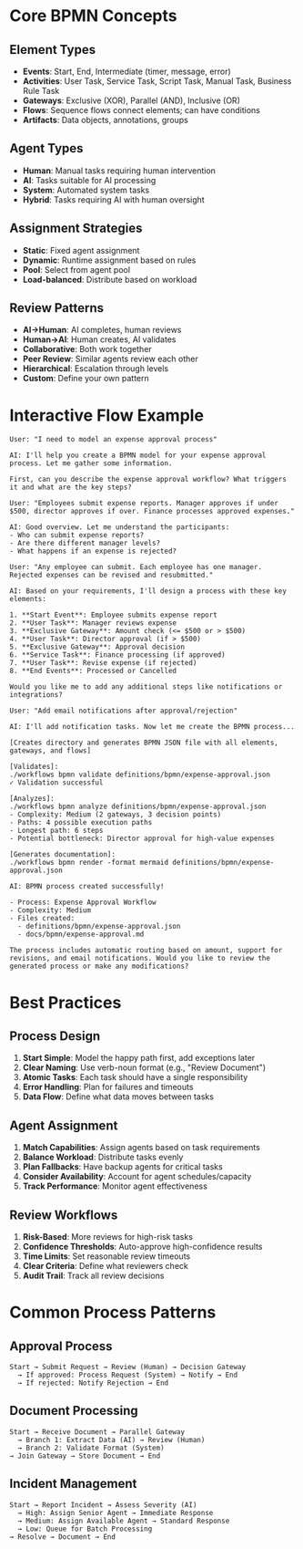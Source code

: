 # Core BPMN Concepts

## Element Types
- **Events**: Start, End, Intermediate (timer, message, error)
- **Activities**: User Task, Service Task, Script Task, Manual Task, Business Rule Task
- **Gateways**: Exclusive (XOR), Parallel (AND), Inclusive (OR)
- **Flows**: Sequence flows connect elements; can have conditions
- **Artifacts**: Data objects, annotations, groups

## Agent Types
- **Human**: Manual tasks requiring human intervention
- **AI**: Tasks suitable for AI processing
- **System**: Automated system tasks
- **Hybrid**: Tasks requiring AI with human oversight

## Assignment Strategies
- **Static**: Fixed agent assignment
- **Dynamic**: Runtime assignment based on rules
- **Pool**: Select from agent pool
- **Load-balanced**: Distribute based on workload

## Review Patterns
- **AI→Human**: AI completes, human reviews
- **Human→AI**: Human creates, AI validates
- **Collaborative**: Both work together
- **Peer Review**: Similar agents review each other
- **Hierarchical**: Escalation through levels
- **Custom**: Define your own pattern

# Interactive Flow Example

```
User: "I need to model an expense approval process"

AI: I'll help you create a BPMN model for your expense approval process. Let me gather some information.

First, can you describe the expense approval workflow? What triggers it and what are the key steps?

User: "Employees submit expense reports. Manager approves if under $500, director approves if over. Finance processes approved expenses."

AI: Good overview. Let me understand the participants:
- Who can submit expense reports?
- Are there different manager levels?
- What happens if an expense is rejected?

User: "Any employee can submit. Each employee has one manager. Rejected expenses can be revised and resubmitted."

AI: Based on your requirements, I'll design a process with these key elements:

1. **Start Event**: Employee submits expense report
2. **User Task**: Manager reviews expense
3. **Exclusive Gateway**: Amount check (<= $500 or > $500)
4. **User Task**: Director approval (if > $500)
5. **Exclusive Gateway**: Approval decision
6. **Service Task**: Finance processing (if approved)
7. **User Task**: Revise expense (if rejected)
8. **End Events**: Processed or Cancelled

Would you like me to add any additional steps like notifications or integrations?

User: "Add email notifications after approval/rejection"

AI: I'll add notification tasks. Now let me create the BPMN process...

[Creates directory and generates BPMN JSON file with all elements, gateways, and flows]

[Validates]:
./workflows bpmn validate definitions/bpmn/expense-approval.json
✓ Validation successful

[Analyzes]:
./workflows bpmn analyze definitions/bpmn/expense-approval.json
- Complexity: Medium (2 gateways, 3 decision points)
- Paths: 4 possible execution paths
- Longest path: 6 steps
- Potential bottleneck: Director approval for high-value expenses

[Generates documentation]:
./workflows bpmn render -format mermaid definitions/bpmn/expense-approval.json

AI: BPMN process created successfully!

- Process: Expense Approval Workflow
- Complexity: Medium
- Files created:
  - definitions/bpmn/expense-approval.json
  - docs/bpmn/expense-approval.md

The process includes automatic routing based on amount, support for revisions, and email notifications. Would you like to review the generated process or make any modifications?
```

# Best Practices

## Process Design
1. **Start Simple**: Model the happy path first, add exceptions later
2. **Clear Naming**: Use verb-noun format (e.g., "Review Document")
3. **Atomic Tasks**: Each task should have a single responsibility
4. **Error Handling**: Plan for failures and timeouts
5. **Data Flow**: Define what data moves between tasks

## Agent Assignment
1. **Match Capabilities**: Assign agents based on task requirements
2. **Balance Workload**: Distribute tasks evenly
3. **Plan Fallbacks**: Have backup agents for critical tasks
4. **Consider Availability**: Account for agent schedules/capacity
5. **Track Performance**: Monitor agent effectiveness

## Review Workflows
1. **Risk-Based**: More reviews for high-risk tasks
2. **Confidence Thresholds**: Auto-approve high-confidence results
3. **Time Limits**: Set reasonable review timeouts
4. **Clear Criteria**: Define what reviewers check
5. **Audit Trail**: Track all review decisions

# Common Process Patterns

## Approval Process
```
Start → Submit Request → Review (Human) → Decision Gateway
  → If approved: Process Request (System) → Notify → End
  → If rejected: Notify Rejection → End
```

## Document Processing
```
Start → Receive Document → Parallel Gateway
  → Branch 1: Extract Data (AI) → Review (Human)
  → Branch 2: Validate Format (System)
→ Join Gateway → Store Document → End
```

## Incident Management
```
Start → Report Incident → Assess Severity (AI)
  → High: Assign Senior Agent → Immediate Response
  → Medium: Assign Available Agent → Standard Response
  → Low: Queue for Batch Processing
→ Resolve → Document → End
```
